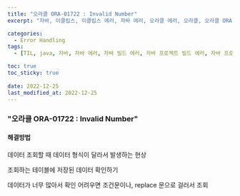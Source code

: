 ```yaml
---
title: "오라클 ORA-01722 : Invalid Number"
excerpt: "자바, 이클립스, 이클립스 에러, 자바 에러, 오라클 에러, 오라클, 오라클 ORA-01722 : Invalid Number"

categories:
  - Error Handling
tags:
  - [TIL, java, 자바, 자바 에러, 자바 빌드 에러, 자바 프로젝트 빌드 에러, 자바 프로젝트 빌드, 이클립스, 이클립스 에러, sql, sql 에러, 오라클 ORA-01722, 오라클 Invalid Number, 오라클 ORA-01722 Invalid Number ]

toc: true
toc_sticky: true
 
date: 2022-12-25
last_modified_at: 2022-12-25
---
```

### "오라클 ORA-01722 : Invalid Number"

#### 해결방법

데이터 조회할 때 데이터 형식이 달라서 발생하는 현상

조회하는 테이블에 저장된 데이터 확인하기

데이터가 너무 많아서 확인 어려우면 조건문이나, replace 문으로 걸러서 조회